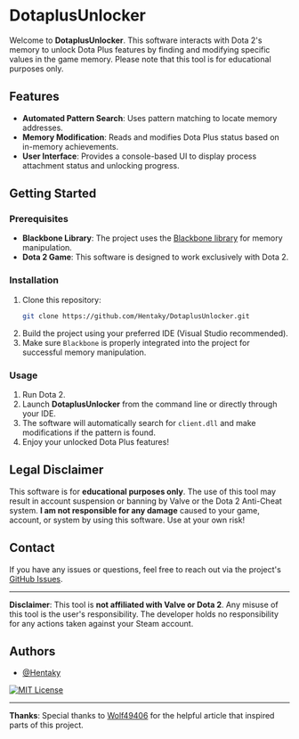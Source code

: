 

# DotaplusUnlocker

Welcome to **DotaplusUnlocker**. This software interacts with Dota 2's memory to unlock Dota Plus features by finding and modifying specific values in the game memory. Please note that this tool is for educational purposes only.

## Features

- **Automated Pattern Search**: Uses pattern matching to locate memory addresses.
- **Memory Modification**: Reads and modifies Dota Plus status based on in-memory achievements.
- **User Interface**: Provides a console-based UI to display process attachment status and unlocking progress.

## Getting Started

### Prerequisites

- **Blackbone Library**: The project uses the [Blackbone library](https://github.com/DarthTon/Blackbone) for memory manipulation.
- **Dota 2 Game**: This software is designed to work exclusively with Dota 2.

### Installation

1. Clone this repository:
   ```bash
   git clone https://github.com/Hentaky/DotaplusUnlocker.git
   ```
2. Build the project using your preferred IDE (Visual Studio recommended).
3. Make sure `Blackbone` is properly integrated into the project for successful memory manipulation.

### Usage

1. Run Dota 2.
2. Launch **DotaplusUnlocker** from the command line or directly through your IDE.
3. The software will automatically search for `client.dll` and make modifications if the pattern is found.
4. Enjoy your unlocked Dota Plus features!

## Legal Disclaimer

This software is for **educational purposes only**. The use of this tool may result in account suspension or banning by Valve or the Dota 2 Anti-Cheat system. **I am not responsible for any damage** caused to your game, account, or system by using this software. Use at your own risk!

## Contact

If you have any issues or questions, feel free to reach out via the project's [GitHub Issues](https://github.com/Hentaky/DotaplusUnlocker/issues).

---

**Disclaimer**: This tool is **not affiliated with Valve or Dota 2**. Any misuse of this tool is the user's responsibility. The developer holds no responsibility for any actions taken against your Steam account.

## Authors
- [@Hentaky](https://github.com/Hentaky)

[![MIT License](https://img.shields.io/badge/License-MIT-green.svg)](https://choosealicense.com/licenses/mit/)

---
**Thanks**: Special thanks to [Wolf49406](https://yougame.biz/threads/242900/) for the helpful article that inspired parts of this project.
